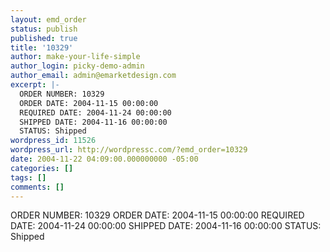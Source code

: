 ```yaml
---
layout: emd_order
status: publish
published: true
title: '10329'
author: make-your-life-simple
author_login: picky-demo-admin
author_email: admin@emarketdesign.com
excerpt: |-
  ORDER NUMBER: 10329
  ORDER DATE: 2004-11-15 00:00:00
  REQUIRED DATE: 2004-11-24 00:00:00
  SHIPPED DATE: 2004-11-16 00:00:00
  STATUS: Shipped
wordpress_id: 11526
wordpress_url: http://wordpressc.com/?emd_order=10329
date: 2004-11-22 04:09:00.000000000 -05:00
categories: []
tags: []
comments: []
---
```

ORDER NUMBER: 10329
ORDER DATE: 2004-11-15 00:00:00
REQUIRED DATE: 2004-11-24 00:00:00
SHIPPED DATE: 2004-11-16 00:00:00
STATUS: Shipped
